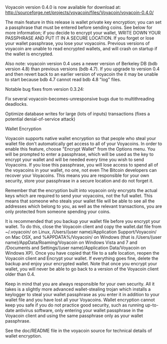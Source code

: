 Voyacoin version 0.4.0 is now available for download at:
http://sourceforge.net/projects/voyacoin/files/Voyacoin/voyacoin-0.4.0/

The main feature in this release is wallet private key encryption;
you can set a passphrase that must be entered before sending coins.
See below for more information; if you decide to encrypt your wallet,
WRITE DOWN YOUR PASSPHRASE AND PUT IT IN A SECURE LOCATION. If you
forget or lose your wallet passphrase, you lose your voyacoins.
Previous versions of voyacoin are unable to read encrypted wallets,
and will crash on startup if the wallet is encrypted.

Also note: voyacoin version 0.4 uses a newer version of Berkeley DB
(bdb version 4.8) than previous versions (bdb 4.7). If you upgrade
to version 0.4 and then revert back to an earlier version of voyacoin
the it may be unable to start because bdb 4.7 cannot read bdb 4.8
"log" files.


Notable bug fixes from version 0.3.24:

Fix several voyacoin-becomes-unresponsive bugs due to multithreading
deadlocks.

Optimize database writes for large (lots of inputs) transactions
(fixes a potential denial-of-service attack)


Wallet Encryption

Voyacoin supports native wallet encryption so that people who steal your
wallet file don't automatically get access to all of your Voyacoins.
In order to enable this feature, choose "Encrypt Wallet" from the
Options menu.  You will be prompted to enter a passphrase, which
will be used as the key to encrypt your wallet and will be needed
every time you wish to send Voyacoins.  If you lose this passphrase,
you will lose access to spend all of the voyacoins in your wallet,
no one, not even The Bitcoin developers can recover your Voyacoins.
This means you are responsible for your own security, store your
passphrase in a secure location and do not forget it.

Remember that the encryption built into voyacoin only encrypts the
actual keys which are required to send your voyacoins, not the full
wallet.  This means that someone who steals your wallet file will
be able to see all the addresses which belong to you, as well as the
relevant transactions, you are only protected from someone spending
your coins.

It is recommended that you backup your wallet file before you
encrypt your wallet.  To do this, close the Voyacoin client and
copy the wallet.dat file from ~/.voyacoin/ on Linux, /Users/(user
name)/Application Support/Voyacoin/ on Mac OSX, and %APPDATA%/Voyacoin/
on Windows (that is /Users/(user name)/AppData/Roaming/Voyacoin on
Windows Vista and 7 and /Documents and Settings/(user name)/Application
Data/Voyacoin on Windows XP).  Once you have copied that file to a
safe location, reopen the Voyacoin client and Encrypt your wallet.
If everything goes fine, delete the backup and enjoy your encrypted
wallet.  Note that once you encrypt your wallet, you will never be
able to go back to a version of the Voyacoin client older than 0.4.

Keep in mind that you are always responsible for your own security.
All it takes is a slightly more advanced wallet-stealing trojan which
installs a keylogger to steal your wallet passphrase as you enter it
in addition to your wallet file and you have lost all your Voyacoins.
Wallet encryption cannot keep you safe if you do not practice
good security, such as running up-to-date antivirus software, only
entering your wallet passphrase in the Voyacoin client and using the
same passphrase only as your wallet passphrase.

See the doc/README file in the voyacoin source for technical details
of wallet encryption.
